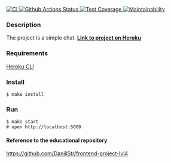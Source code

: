 [![CI](https://github.com/DanielShtrasser/Chat/actions/workflows/main.yml/badge.svg)  ](https://github.com/DanielShtrasser/Chat/actions/workflows/main.yml)
[![Github Actions Status](https://github.com/hexlet-components/projects-frontend-l4-server/workflows/Node%20CI/badge.svg)  ](https://github.com/hexlet-components/projects-frontend-l4-server/actions)
[![Test Coverage](https://api.codeclimate.com/v1/badges/83f8d9ec5816b10c0c3b/test_coverage)  ](https://codeclimate.com/github/DanielShtrasser/Chat/test_coverage)
[![Maintainability](https://api.codeclimate.com/v1/badges/83f8d9ec5816b10c0c3b/maintainability)  ](https://codeclimate.com/github/DanielShtrasser/Chat/maintainability)



### Description
The project is a simple chat. **[Link to project on Heroku](https://still-river-49136.herokuapp.com/)**

### Requirements

[Heroku CLI](https://devcenter.heroku.com/articles/heroku-cli)

### Install

```
$ make install
```

### Run

```
$ make start
# open http://localhost:5000
```

#### Reference to the educational repository
https://github.com/DaniilStr/frontend-project-lvl4
